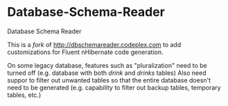 Database-Schema-Reader
======================

Database Schema Reader

This is a _fork_ of http://dbschemareader.codeplex.com to add customizations for Fluent nHibernate code generation.

On some legacy database, features such as "pluralization" need to be turned off (e.g. database with both _drink_ and _drinks_ tables)
Also need suppor to filter out unwanted tables so that the entire database doesn't need to be generated (e.g. capability to filter out backup tables, temporary tables, etc.)
